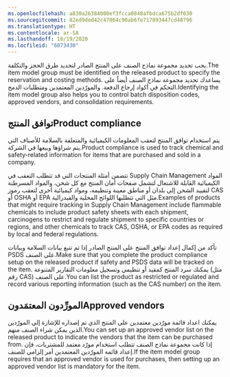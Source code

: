 ```yaml
---
ms.openlocfilehash: a830a26384000ef3fcca0848afbdca675b2df030
ms.sourcegitcommit: 82ed9ded42c47064c90ab6fe717893447cd48796
ms.translationtype: HT
ms.contentlocale: ar-SA
ms.lasthandoff: 10/19/2020
ms.locfileid: "6073430"
---
```

<span data-ttu-id="d0620-101">يجب تحديد مجموعة نماذج الصنف على المنتج الصادر لتحديد طرق الحجز والتكلفة.</span><span class="sxs-lookup"><span data-stu-id="d0620-101">The item model group must be identified on the released product to specify the reservation and costing methods.</span></span> <span data-ttu-id="d0620-102">يساعدك تحديد مجموعة نماذج الصنف أيضاً على التحكم في أكواد إرجاع الدفعة. والمورّدين المعتمدين ومتطلبات الدمج.</span><span class="sxs-lookup"><span data-stu-id="d0620-102">Identifying the item model group also helps you to control batch disposition codes, approved vendors, and consolidation requirements.</span></span> 

## <a name="product-compliance"></a><span data-ttu-id="d0620-103">توافق المنتج</span><span class="sxs-lookup"><span data-stu-id="d0620-103">Product compliance</span></span>

<span data-ttu-id="d0620-104">يتم استخدام توافق المنتج لتعقب المعلومات الكيميائية والمتعلقة بالسلامة للأصناف التي يتم شراؤها وبيعها في الشركة.</span><span class="sxs-lookup"><span data-stu-id="d0620-104">Product compliance is used to track chemical and safety-related information for items that are purchased and sold in a company.</span></span>

<span data-ttu-id="d0620-105">تتضمن أمثلة المنتجات التي قد تتطلب التعقب في Supply Chain Management المواد الكيميائية القابلة للاشتعال لتشمل صفحات أمان المنتج مع كل شحن، والمواد المسرطنة لتقييد الشحن إلى بلدان أو مناطق معينة وتنظيمه، ومواد كيميائية أخرى لتعقب رموز CAS أو OSHA أو EPA مثل التي تتطلبها اللوائح المحلية والفيدرالية.</span><span class="sxs-lookup"><span data-stu-id="d0620-105">Examples of products that might require tracking in Supply Chain Management include flammable chemicals to include product safety sheets with each shipment, carcinogens to restrict and regulate shipment to specific countries or regions, and other chemicals to track CAS, OSHA, or EPA codes as required by local and federal regulations.</span></span>

<span data-ttu-id="d0620-106">تأكد من إكمال إعداد توافق المنتج على المنتج الصادر إذا تم تتبع بيانات السلامة وبيانات PSDS على الصنف.</span><span class="sxs-lookup"><span data-stu-id="d0620-106">Make sure that you complete the product compliance setup on the released product if safety and PSDS data will be tracked on the item.</span></span> <span data-ttu-id="d0620-107">يمكنك سرد المنتج كمقيد أو تنظيمي وتسجيل معلومات التقارير المتنوعة (مثل رقم CAS) على الصنف.</span><span class="sxs-lookup"><span data-stu-id="d0620-107">You can list the product as restricted or regulated and record various reporting information (such as the CAS number) on the item.</span></span>

## <a name="approved-vendors"></a><span data-ttu-id="d0620-108">المورِّدون المعتمَدون</span><span class="sxs-lookup"><span data-stu-id="d0620-108">Approved vendors</span></span>

<span data-ttu-id="d0620-109">يمكنك اعداد قائمة مورّدين معتمدين على المنتج الذي تم إصداره للإشارة إلى المورّدين الذين يمكن شراء الصنف منهم.</span><span class="sxs-lookup"><span data-stu-id="d0620-109">You can set up an approved vendor list on the released product to indicate the vendors that the item can be purchased from.</span></span> <span data-ttu-id="d0620-110">إذا كانت مجموعة نماذج الصنف تتطلب استخدام مورّد معتمد للمشتريات، فإن إعداد قائمة المورّدين المعتمدين أمر إلزامي للصنف.</span><span class="sxs-lookup"><span data-stu-id="d0620-110">If the item model group requires that an approved vendor is used for purchases, then setting up an approved vendor list is mandatory for the item.</span></span>
